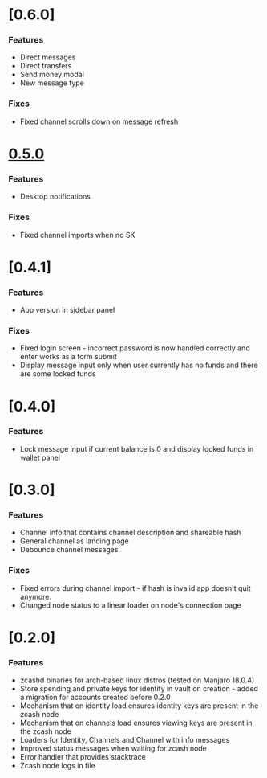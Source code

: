 <a name="0.6.0"></a>
# [0.6.0]

### Features

* Direct messages
* Direct transfers
* Send money modal
* New message type

### Fixes

* Fixed channel scrolls down on message refresh

<a name="0.5.0"></a>
# [0.5.0](TBR)

### Features

* Desktop notifications

### Fixes

* Fixed channel imports when no SK

<a name="0.4.1"></a>
# [0.4.1]

### Features

* App version in sidebar panel

### Fixes

* Fixed login screen - incorrect password is now handled correctly and enter works as a form submit
* Display message input only when user currently has no funds and there are some locked funds

<a name="0.4.0"></a>
# [0.4.0]


### Features

* Lock message input if current balance is 0 and display locked funds in wallet panel

<a name="0.3.0"></a>
# [0.3.0]


### Features

* Channel info that contains channel description and shareable hash
* General channel as landing page
* Debounce channel messages

### Fixes

* Fixed errors during channel import - if hash is invalid app doesn't quit anymore.
* Changed node status to a linear loader on node's connection page

<a name="0.2.0"></a>
# [0.2.0]


### Features

* zcashd binaries for arch-based linux distros (tested on Manjaro 18.0.4)
* Store spending and private keys for identity in vault on creation - added a migration for accounts created before 0.2.0
* Mechanism that on identity load ensures identity keys are present in the zcash node
* Mechanism that on channels load ensures viewing keys are present in the zcash node
* Loaders for Identity, Channels and Channel with info messages
* Improved status messages when waiting for zcash node
* Error handler that provides stacktrace
* Zcash node logs in file
